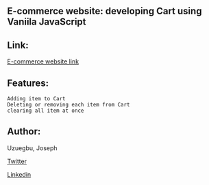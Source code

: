 ## E-commerce website: developing Cart using Vaniila JavaScript

## Link:
[E-commerce website link](https://exchange-rate123.netlify.app/)

## Features:
```
Adding item to Cart
Deleting or removing each item from Cart 
clearing all item at once
```
## Author:
Uzuegbu, Joseph

[Twitter](https://twitter.com/JosephUzuegbu)

[Linkedin](https://www.linkedin.com/in/joseph-uzuegbu-2398001a5/)